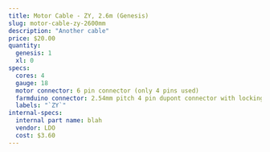 ```yaml
---
title: Motor Cable - ZY, 2.6m (Genesis)
slug: motor-cable-zy-2600mm
description: "Another cable"
price: $20.00
quantity:
  genesis: 1
  xl: 0
specs:
  cores: 4
  gauge: 18
  motor connector: 6 pin connector (only 4 pins used)
  farmduino connector: 2.54mm pitch 4 pin dupont connector with locking tab
  labels: "`ZY`"
internal-specs:
  internal part name: blah
  vendor: LDO
  cost: $3.60
---
```


